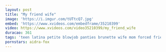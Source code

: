 ```yaml
---
layout: post
title: "My friend wife"
image: 'https://i.imgur.com/tUTtcQ7.jpg'
embed: 'https://www.xvideos.com/embedframe/35210399'
video: https://www.xvideos.com/video35210399/my_friend_wife
duracao: 361
tags: 'teen latina petite blowjob panties brunette wife mom forced friend family and son daughter strokes dad stepdad step siffing'
pornstars: aidra-fox
---
```

